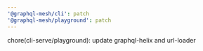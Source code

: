 ```yaml
---
'@graphql-mesh/cli': patch
'@graphql-mesh/playground': patch
---
```


chore(cli-serve/playground): update graphql-helix and url-loader
